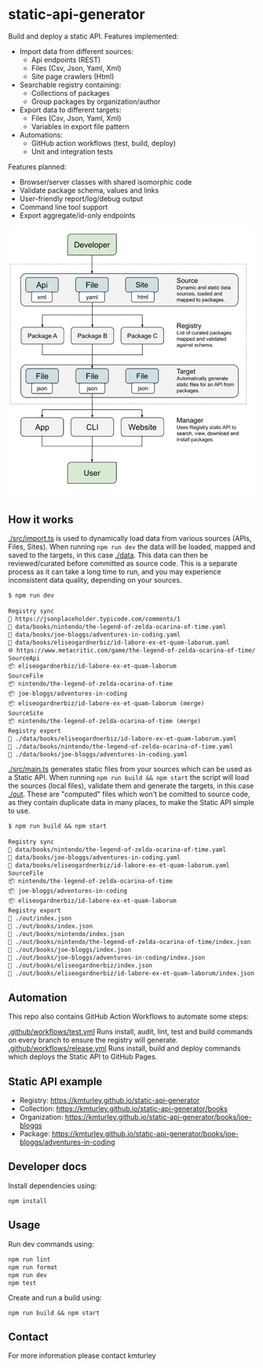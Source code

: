 # static-api-generator

Build and deploy a static API. Features implemented:

- Import data from different sources:
  - Api endpoints (REST)
  - Files (Csv, Json, Yaml, Xml)
  - Site page crawlers (Html)
- Searchable registry containing:
  - Collections of packages
  - Group packages by organization/author
- Export data to different targets:
  - Files (Csv, Json, Yaml, Xml)
  - Variables in export file pattern
- Automations:
  - GitHub action workflows (test, build, deploy)
  - Unit and integration tests

Features planned:

- Browser/server classes with shared isomorphic code
- Validate package schema, values and links
- User-friendly report/log/debug output
- Command line tool support
- Export aggregate/id-only endpoints

<div align="center">

![Static API Generator - Diagram](/src/assets/static-api-generator-diagram.svg)

</div>

## How it works

[./src/import.ts](src/import.ts) is used to dynamically load data from various sources (APIs, Files, Sites). When running `npm run dev` the data will be loaded, mapped and saved to the targets, in this case [./data](data). This data can then be reviewed/curated before committed as source code. This is a separate process as it can take a long time to run, and you may experience inconsistent data quality, depending on your sources.

```
$ npm run dev

Registry sync
🔗 https://jsonplaceholder.typicode.com/comments/1
📂 data/books/nintendo/the-legend-of-zelda-ocarina-of-time.yaml
📂 data/books/joe-bloggs/adventures-in-coding.yaml
📂 data/books/eliseogardnerbiz/id-labore-ex-et-quam-laborum.yaml
🌐 https://www.metacritic.com/game/the-legend-of-zelda-ocarina-of-time/
SourceApi
📦 eliseogardnerbiz/id-labore-ex-et-quam-laborum
SourceFile
📦 nintendo/the-legend-of-zelda-ocarina-of-time
📦 joe-bloggs/adventures-in-coding
📦 eliseogardnerbiz/id-labore-ex-et-quam-laborum (merge)
SourceSite
📦 nintendo/the-legend-of-zelda-ocarina-of-time (merge)
Registry export
📄 ./data/books/eliseogardnerbiz/id-labore-ex-et-quam-laborum.yaml
📄 ./data/books/nintendo/the-legend-of-zelda-ocarina-of-time.yaml
📄 ./data/books/joe-bloggs/adventures-in-coding.yaml
```

[./src/main.ts](src/main.ts) generates static files from your sources which can be used as a Static API. When running `npm run build && npm start` the script will load the sources (local files), validate them and generate the targets, in this case [./out](out). These are "computed" files which won't be comitted to source code, as they contain duplicate data in many places, to make the Static API simple to use.

```
$ npm run build && npm start

Registry sync
📂 data/books/nintendo/the-legend-of-zelda-ocarina-of-time.yaml
📂 data/books/joe-bloggs/adventures-in-coding.yaml
📂 data/books/eliseogardnerbiz/id-labore-ex-et-quam-laborum.yaml
SourceFile
📦 nintendo/the-legend-of-zelda-ocarina-of-time
📦 joe-bloggs/adventures-in-coding
📦 eliseogardnerbiz/id-labore-ex-et-quam-laborum
Registry export
📄 ./out/index.json
📄 ./out/books/index.json
📄 ./out/books/nintendo/index.json
📄 ./out/books/nintendo/the-legend-of-zelda-ocarina-of-time/index.json
📄 ./out/books/joe-bloggs/index.json
📄 ./out/books/joe-bloggs/adventures-in-coding/index.json
📄 ./out/books/eliseogardnerbiz/index.json
📄 ./out/books/eliseogardnerbiz/id-labore-ex-et-quam-laborum/index.json
```

## Automation

This repo also contains GitHub Action Workflows to automate some steps:

[.github/workflows/test.yml](.github/workflows/test.yml) Runs install, audit, lint, test and build commands on every branch to ensure the registry will generate.
[.github/workflows/release.yml](.github/workflows/release.yml) Runs install, build and deploy commands which deploys the Static API to GitHub Pages.

## Static API example

- Registry: https://kmturley.github.io/static-api-generator
- Collection: https://kmturley.github.io/static-api-generator/books
- Organization: https://kmturley.github.io/static-api-generator/books/joe-bloggs
- Package: https://kmturley.github.io/static-api-generator/books/joe-bloggs/adventures-in-coding

## Developer docs

Install dependencies using:

    npm install

## Usage

Run dev commands using:

    npm run lint
    npm run format
    npm run dev
    npm test

Create and run a build using:

    npm run build && npm start

## Contact

For more information please contact kmturley

